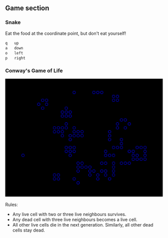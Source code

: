 ## Game section

### Snake

Eat the food at the coordinate point, but don't eat yourself!

    q   up
    a   down
    o   left
    p   right

### Conway's Game of Life

![Conway's Game of Life screenshot](https://github.com/DW0RKiN/M4_FORTH/blob/master/Game/life.png)

Rules:
- Any live cell with two or three live neighbours survives. 
- Any dead cell with three live neighbours becomes a live cell.
- All other live cells die in the next generation. Similarly, all other dead cells stay dead.
